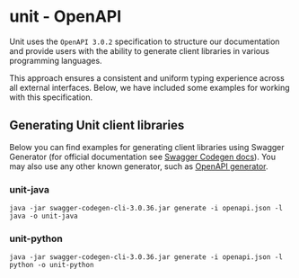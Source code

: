 # unit - OpenAPI

Unit uses the `OpenAPI 3.0.2`  specification to structure our documentation and provide users with the ability to generate client libraries in various programming languages.

This approach ensures a consistent and uniform typing experience across all external interfaces. Below, we have included some examples for working with this specification.

## Generating Unit client libraries
Below you can find examples for generating client libraries using Swagger Generator
(for official documentation see [Swagger Codegen docs](https://github.com/swagger-api/swagger-codegen#generating-a-client-from-local-files)).
You may also use any other known generator, such as [OpenAPI generator](https://openapi-generator.tech/).

### unit-java
```
java -jar swagger-codegen-cli-3.0.36.jar generate -i openapi.json -l java -o unit-java
```

### unit-python
```
java -jar swagger-codegen-cli-3.0.36.jar generate -i openapi.json -l python -o unit-python
```

